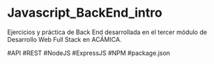 # Javascript_BackEnd_intro

Ejercicios y práctica de Back End desarrollada en el tercer módulo de Desarrollo Web Full Stack en ACÁMICA.

#API #REST #NodeJS #ExpressJS #NPM #package.json
